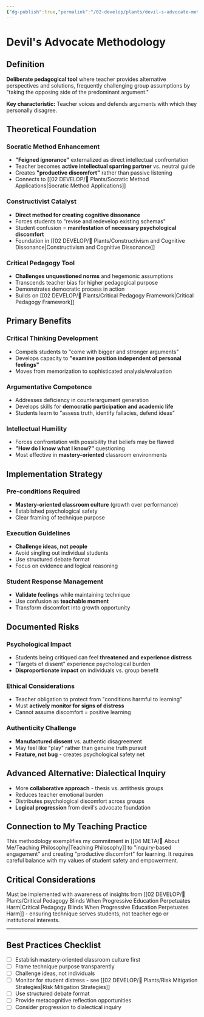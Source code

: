 ```yaml
---
{"dg-publish":true,"permalink":"/02-develop/plants/devil-s-advocate-methodology/","title":"Devil's Advocate Methodology","tags":["devils-advocate","pedagogical-technique","critical-thinking","cognitive-dissonance","classroom-methodology"],"created":"2025-01-29","updated":"2025-01-29"}
---
```



# Devil's Advocate Methodology

## Definition
**Deliberate pedagogical tool** where teacher provides alternative perspectives and solutions, frequently challenging group assumptions by "taking the opposing side of the predominant argument."

**Key characteristic:** Teacher voices and defends arguments with which they personally disagree.

## Theoretical Foundation

### Socratic Method Enhancement
- **"Feigned ignorance"** externalized as direct intellectual confrontation
- Teacher becomes **active intellectual sparring partner** vs. neutral guide
- Creates **"productive discomfort"** rather than passive listening
- Connects to [[02 DEVELOP/🌿 Plants/Socratic Method Applications\|Socratic Method Applications]]

### Constructivist Catalyst
- **Direct method for creating cognitive dissonance**
- Forces students to "revise and redevelop existing schemas"
- Student confusion = **manifestation of necessary psychological discomfort**
- Foundation in [[02 DEVELOP/🌿 Plants/Constructivism and Cognitive Dissonance\|Constructivism and Cognitive Dissonance]]

### Critical Pedagogy Tool
- **Challenges unquestioned norms** and hegemonic assumptions
- Transcends teacher bias for higher pedagogical purpose
- Demonstrates democratic process in action
- Builds on [[02 DEVELOP/🌿 Plants/Critical Pedagogy Framework\|Critical Pedagogy Framework]]

## Primary Benefits

### Critical Thinking Development
- Compels students to "come with bigger and stronger arguments"
- Develops capacity to **"examine position independent of personal feelings"**
- Moves from memorization to sophisticated analysis/evaluation

### Argumentative Competence
- Addresses deficiency in counterargument generation
- Develops skills for **democratic participation and academic life**
- Students learn to "assess truth, identify fallacies, defend ideas"

### Intellectual Humility
- Forces confrontation with possibility that beliefs may be flawed
- **"How do I know what I know?"** questioning
- Most effective in **mastery-oriented** classroom environments

## Implementation Strategy

### Pre-conditions Required
- **Mastery-oriented classroom culture** (growth over performance)
- Established psychological safety
- Clear framing of technique purpose

### Execution Guidelines
- **Challenge ideas, not people**
- Avoid singling out individual students
- Use structured debate format
- Focus on evidence and logical reasoning

### Student Response Management
- **Validate feelings** while maintaining technique
- Use confusion as **teachable moment**
- Transform discomfort into growth opportunity

## Documented Risks

### Psychological Impact
- Students being critiqued can feel **threatened and experience distress**
- "Targets of dissent" experience psychological burden
- **Disproportionate impact** on individuals vs. group benefit

### Ethical Considerations
- Teacher obligation to protect from "conditions harmful to learning"
- Must **actively monitor for signs of distress**
- Cannot assume discomfort = positive learning

### Authenticity Challenge
- **Manufactured dissent** vs. authentic disagreement
- May feel like "play" rather than genuine truth pursuit
- **Feature, not bug** - creates psychological safety net

## Advanced Alternative: Dialectical Inquiry
- More **collaborative approach** - thesis vs. antithesis groups
- Reduces teacher emotional burden
- Distributes psychological discomfort across groups
- **Logical progression** from devil's advocate foundation

## Connection to My Teaching Practice
This methodology exemplifies my commitment in [[04 META/👤 About Me/Teaching Philosophy\|Teaching Philosophy]] to "inquiry-based engagement" and creating "productive discomfort" for learning. It requires careful balance with my values of student safety and empowerment.

## Critical Considerations
Must be implemented with awareness of insights from [[02 DEVELOP/🌿 Plants/Critical Pedagogy Blinds When Progressive Education Perpetuates Harm\|Critical Pedagogy Blinds When Progressive Education Perpetuates Harm]] - ensuring technique serves students, not teacher ego or institutional interests.

---

## Best Practices Checklist
- [ ] Establish mastery-oriented classroom culture first
- [ ] Frame technique purpose transparently 
- [ ] Challenge ideas, not individuals
- [ ] Monitor for student distress - see [[02 DEVELOP/🌿 Plants/Risk Mitigation Strategies\|Risk Mitigation Strategies]]
- [ ] Use structured debate format
- [ ] Provide metacognitive reflection opportunities
- [ ] Consider progression to dialectical inquiry